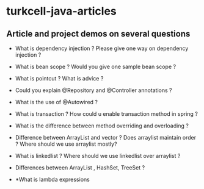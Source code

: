 # turkcell-java-articles
## Article and project demos on several questions

- What is dependency injection ? Please give one way on dependency injection ? 
- What is bean scope ? Would you give one sample bean scope ?
- What is pointcut ? What is advice ?
- Could you explain @Repository and @Controller annotations ?
- What is the use of @Autowired ?
- What is transaction ? How could u enable transaction method in spring ?
- What is the difference between method overriding and  overloading  ?
- Difference between ArrayList and vector ? Does arraylist maintain order ? Where should we use arraylist mostly?
- What is linkedlist ? Where should we use linkedlist over arraylist ?
- Differences between ArrayList , HashSet, TreeSet ?

- *What is lambda expressions
